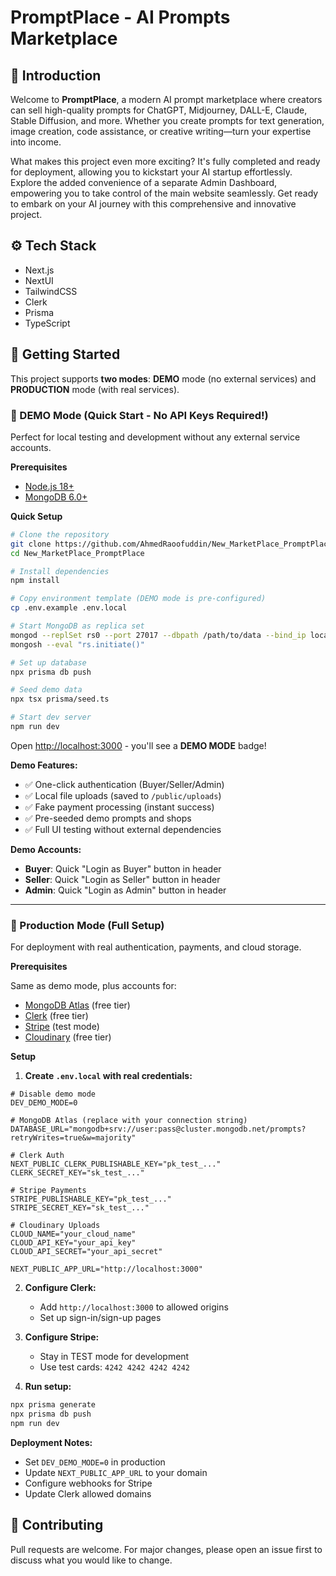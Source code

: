 # PromptPlace - AI Prompts Marketplace

## 🤖 Introduction

Welcome to **PromptPlace**, a modern AI prompt marketplace where creators can sell high-quality prompts for ChatGPT, Midjourney, DALL-E, Claude, Stable Diffusion, and more. Whether you create prompts for text generation, image creation, code assistance, or creative writing—turn your expertise into income.

What makes this project even more exciting? It's fully completed and ready for deployment, allowing you to kickstart your AI startup effortlessly. Explore the added convenience of a separate Admin Dashboard, empowering you to take control of the main website seamlessly. Get ready to embark on your AI journey with this comprehensive and innovative project.

## ⚙️ Tech Stack

- Next.js
- NextUI
- TailwindCSS
- Clerk
- Prisma
- TypeScript


## 🤸 Getting Started

This project supports **two modes**: **DEMO** mode (no external services) and **PRODUCTION** mode (with real services).

### 🎯 DEMO Mode (Quick Start - No API Keys Required!)

Perfect for local testing and development without any external service accounts.

**Prerequisites**

- [Node.js 18+](https://nodejs.org/en)
- [MongoDB 6.0+](https://www.mongodb.com/try/download/community)

**Quick Setup**

```bash
# Clone the repository
git clone https://github.com/AhmedRaoofuddin/New_MarketPlace_PromptPlace.git
cd New_MarketPlace_PromptPlace

# Install dependencies
npm install

# Copy environment template (DEMO mode is pre-configured)
cp .env.example .env.local

# Start MongoDB as replica set
mongod --replSet rs0 --port 27017 --dbpath /path/to/data --bind_ip localhost --fork --logpath /path/to/mongo.log
mongosh --eval "rs.initiate()"

# Set up database
npx prisma db push

# Seed demo data
npx tsx prisma/seed.ts

# Start dev server
npm run dev
```

Open [http://localhost:3000](http://localhost:3000) - you'll see a **DEMO MODE** badge!

**Demo Features:**
- ✅ One-click authentication (Buyer/Seller/Admin)
- ✅ Local file uploads (saved to `/public/uploads`)
- ✅ Fake payment processing (instant success)
- ✅ Pre-seeded demo prompts and shops
- ✅ Full UI testing without external dependencies

**Demo Accounts:**
- **Buyer**: Quick "Login as Buyer" button in header
- **Seller**: Quick "Login as Seller" button in header
- **Admin**: Quick "Login as Admin" button in header

---

### 🚀 Production Mode (Full Setup)

For deployment with real authentication, payments, and cloud storage.

**Prerequisites**

Same as demo mode, plus accounts for:
- [MongoDB Atlas](https://www.mongodb.com/cloud/atlas/register) (free tier)
- [Clerk](https://dashboard.clerk.com/sign-up) (free tier)
- [Stripe](https://dashboard.stripe.com/register) (test mode)
- [Cloudinary](https://cloudinary.com/users/register_free) (free tier)

**Setup**

1. **Create `.env.local` with real credentials:**

```env
# Disable demo mode
DEV_DEMO_MODE=0

# MongoDB Atlas (replace with your connection string)
DATABASE_URL="mongodb+srv://user:pass@cluster.mongodb.net/prompts?retryWrites=true&w=majority"

# Clerk Auth
NEXT_PUBLIC_CLERK_PUBLISHABLE_KEY="pk_test_..."
CLERK_SECRET_KEY="sk_test_..."

# Stripe Payments
STRIPE_PUBLISHABLE_KEY="pk_test_..."
STRIPE_SECRET_KEY="sk_test_..."

# Cloudinary Uploads
CLOUD_NAME="your_cloud_name"
CLOUD_API_KEY="your_api_key"
CLOUD_API_SECRET="your_api_secret"

NEXT_PUBLIC_APP_URL="http://localhost:3000"
```

2. **Configure Clerk:**
   - Add `http://localhost:3000` to allowed origins
   - Set up sign-in/sign-up pages

3. **Configure Stripe:**
   - Stay in TEST mode for development
   - Use test cards: `4242 4242 4242 4242`

4. **Run setup:**

```bash
npx prisma generate
npx prisma db push
npm run dev
```

**Deployment Notes:**
- Set `DEV_DEMO_MODE=0` in production
- Update `NEXT_PUBLIC_APP_URL` to your domain
- Configure webhooks for Stripe
- Update Clerk allowed domains

## 🚨 Contributing

Pull requests are welcome. For major changes, please open an issue first
to discuss what you would like to change.
